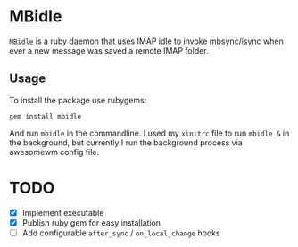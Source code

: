 # MBidle

`MBidle` is a ruby daemon that uses IMAP idle to invoke
[mbsync/isync](http://isync.sourceforge.net/) when ever a new message
was saved a remote IMAP folder.

## Usage

To install the package use rubygems:

    gem install mbidle
    
And run `mbidle` in the commandline. I used my `xinitrc` file to run
`mbidle &` in the background, but currently I run the background
process via awesomewm config file.

# TODO

- [X] Implement executable
- [X] Publish ruby gem for easy installation
- [ ] Add configurable `after_sync` / `on_local_change` hooks
